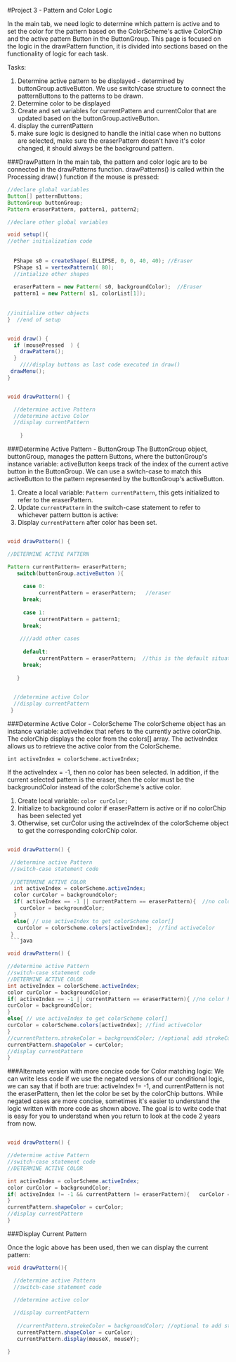 #Project 3 - Pattern and Color Logic

 In the main tab, we need logic to determine which pattern is active and to set the color for the pattern based on the ColorScheme's active ColorChip and the active pattern Button in the ButtonGroup. This page is focused on the logic in the drawPattern function, it is divided into sections based on the functionality of logic for each task.
 
 Tasks:
 1.  Determine active pattern to be displayed - determined by buttonGroup.activeButton.  We use switch/case structure to connect the patternButtons to the patterns to be drawn.
 2.  Determine color to be displayed 
 3.  Create and set variables for currentPattern and currentColor that are updated based on the buttonGroup.activeButton.
 4. display the currentPattern
 5. make sure logic is designed to handle the initial case when no buttons are selected, make sure the eraserPattern doesn't have it's color changed, it should always be the background pattern.
 
###DrawPattern
In the main tab, the pattern and color logic are to be connected in the drawPatterns function.  drawPatterns() is called within the Processing draw( ) function if the mouse is pressed: 

```java
//declare global variables
Button[] patternButtons;
ButtonGroup buttonGroup;
Pattern eraserPattern, pattern1, pattern2;

//declare other global variables

void setup(){
//other initialization code
 
 
  PShape s0 = createShape( ELLIPSE, 0, 0, 40, 40); //Eraser
  PShape s1 = vertexPattern1( 80); 
  //intialize other shapes
  
  eraserPattern = new Pattern( s0, backgroundColor);  //Eraser
  pattern1 = new Pattern( s1, colorList[1]);
  
  
//initialize other objects
}  //end of setup


void draw() {
  if (mousePressed  ) {
    drawPattern();
  }
    ////display buttons as last code executed in draw()
 drawMenu();
}


void drawPattern() {

  //determine active Pattern
  //determine active Color
  //display currentPattern
  
    }
```

 ###Determine Active Pattern - ButtonGroup
The ButtonGroup object, buttonGroup, manages the pattern Buttons, where the buttonGroup's instance variable: activeButton keeps track of the index of the current active button in the ButtonGroup.  We can use a switch-case to match this activeButton to the pattern represented by the buttonGroup's activeButton.  

1.  Create a local variable:  `Pattern currentPattern`, this gets initialized to refer to the eraserPattern.
2.  Update `currentPattern` in the switch-case statement to refer to whichever pattern button is active:
3.  Display `currentPattern` after color has been set.


```java

void drawPattern() {

//DETERMINE ACTIVE PATTERN

Pattern currentPattern= eraserPattern; 
   switch(buttonGroup.activeButton ){
     
     case 0: 
          currentPattern = eraserPattern;   //eraser
     break;
     
     case 1:
          currentPattern = pattern1;
     break;
     
    ////add other cases
     
     default:
          currentPattern = eraserPattern;  //this is the default situation
     break;  
     
   }

  
  //determine active Color
  //display currentPattern
 }
```

 
 ###Determine Active Color - ColorScheme
 The colorScheme object has an instance variable: activeIndex that refers to the currently active colorChip.  The colorChip displays the color from the colors[] array.  The activeIndex allows us to retrieve the active color from the ColorScheme.  
 
```
int activeIndex = colorScheme.activeIndex;
```

If the activeIndex = -1, then no color has been selected.  In addition, if the current selected pattern is the eraser, then the color must be the backgroundColor instead of the colorScheme's active color.  
 
 1. Create local variable: `color curColor;` 
 2. Initialize to background color if eraserPattern is active or if no colorChip has been selected yet
 3. Otherwise, set curColor using the activeIndex of the colorScheme object to get the corresponding colorChip color.
  
 
 ```java

void drawPattern() {

  //determine active Pattern
  //switch-case statement code
  
  //DETERMINE ACTIVE COLOR
   int activeIndex = colorScheme.activeIndex;
   color curColor = backgroundColor;
   if( activeIndex == -1 || currentPattern == eraserPattern){  //no color has been selected or eraser
     curColor = backgroundColor;
   }
   else{ // use activeIndex to get colorScheme color[]
    curColor = colorScheme.colors[activeIndex];  //find activeColor
  }
  ```java

void drawPattern() {

//determine active Pattern
//switch-case statement code
//DETERMINE ACTIVE COLOR
int activeIndex = colorScheme.activeIndex;
color curColor = backgroundColor;
if( activeIndex == -1 || currentPattern == eraserPattern){ //no color has been selected or eraser
curColor = backgroundColor;
}
else{ // use activeIndex to get colorScheme color[]
curColor = colorScheme.colors[activeIndex]; //find activeColor
}
//currentPattern.strokeColor = backgroundColor; //optional add strokeColor to the pattern class instance variables
currentPattern.shapeColor = curColor;
//display currentPattern
}
```

###Alternate version with more concise code for Color matching logic: 
We can write less code if we use the negated versions of our conditional logic, we can say that if both are true: activeIndex != -1, and currentPattern is not the eraserPattern, then let the color be set by the colorChip buttons.  While negated cases are more concise, sometimes it's easier to understand the logic written with more code as shown above.  The goal is to write code that is easy for you to understand when you return to look at the code 2 years from now.

```java

void drawPattern() {

//determine active Pattern
//switch-case statement code
//DETERMINE ACTIVE COLOR

int activeIndex = colorScheme.activeIndex;
color curColor = backgroundColor;
if( activeIndex != -1 && currentPattern != eraserPattern){   curColor = colorScheme.colors[activeIndex]; //find activeColor
}
currentPattern.shapeColor = curColor;
//display currentPattern
}
```

###Display Current Pattern

Once the logic above has been used, then we can display the current pattern:



```java
void drawPattern(){

  //determine active Pattern
  //switch-case statement code

  //determine active color
  
  //display currentPattern
 
   //currentPattern.strokeColor = backgroundColor; //optional to add strokeColor to the Pattern class and use it in display
   currentPattern.shapeColor = curColor; 
   currentPattern.display(mouseX, mouseY); 

}
```


